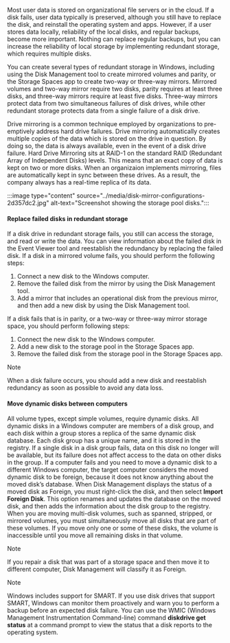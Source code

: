 Most user data is stored on organizational file servers or in the cloud. If a disk fails, user data typically is preserved, although you still have to replace the disk, and reinstall the operating system and apps. However, if a user stores data locally, reliability of the local disks, and regular backups, become more important. Nothing can replace regular backups, but you can increase the reliability of local storage by implementing redundant storage, which requires multiple disks.

You can create several types of redundant storage in Windows, including using the Disk Management tool to create mirrored volumes and parity, or the Storage Spaces app to create two-way or three-way mirrors. Mirrored volumes and two-way mirror require two disks, parity requires at least three disks, and three-way mirrors require at least five disks. Three-way mirrors protect data from two simultaneous failures of disk drives, while other redundant storage protects data from a single failure of a disk drive.

Drive mirroring is a common technique employed by organizations to pre-emptively address hard drive failures. Drive mirroring automatically creates multiple copies of the data which is stored on the drive in question. By doing so, the data is always available, even in the event of a disk drive failure. Hard Drive Mirroring sits at RAID-1 on the standard RAID (Redundant Array of Independent Disks) levels. This means that an exact copy of data is kept on two or more disks. When an organizaion implements mirroring, files are automatically kept in sync between these drives. As a result, the company always has a real-time replica of its data.

:::image type="content" source="../media/disk-mirror-configurations-2d357dc2.jpg" alt-text="Screenshot showing the storage pool disks.":::


#### Replace failed disks in redundant storage

If a disk drive in redundant storage fails, you still can access the storage, and read or write the data. You can view information about the failed disk in the Event Viewer tool and reestablish the redundancy by replacing the failed disk. If a disk in a mirrored volume fails, you should perform the following steps:

1.  Connect a new disk to the Windows computer.
2.  Remove the failed disk from the mirror by using the Disk Management tool.
3.  Add a mirror that includes an operational disk from the previous mirror, and then add a new disk by using the Disk Management tool.

If a disk fails that is in parity, or a two-way or three-way mirror storage space, you should perform following steps:

1.  Connect the new disk to the Windows computer.
2.  Add a new disk to the storage pool in the Storage Spaces app.
3.  Remove the failed disk from the storage pool in the Storage Spaces app.

> [!NOTE]
> When a disk failure occurs, you should add a new disk and reestablish redundancy as soon as possible to avoid any data loss.

#### Move dynamic disks between computers

All volume types, except simple volumes, require dynamic disks. All dynamic disks in a Windows computer are members of a disk group, and each disk within a group stores a replica of the same dynamic disk database. Each disk group has a unique name, and it is stored in the registry. If a single disk in a disk group fails, data on this disk no longer will be available, but its failure does not affect access to the data on other disks in the group. If a computer fails and you need to move a dynamic disk to a different Windows computer, the target computer considers the moved dynamic disk to be foreign, because it does not know anything about the moved disk’s database. When Disk Management displays the status of a moved disk as Foreign, you must right-click the disk, and then select **Import Foreign Disk**. This option renames and updates the database on the moved disk, and then adds the information about the disk group to the registry. When you are moving multi-disk volumes, such as spanned, stripped, or mirrored volumes, you must simultaneously move all disks that are part of these volumes. If you move only one or some of these disks, the volume is inaccessible until you move all remaining disks in that volume.

> [!NOTE]
> If you repair a disk that was part of a storage space and then move it to different computer, Disk Management will classify it as Foreign.

> [!NOTE]
> Windows includes support for SMART. If you use disk drives that support SMART, Windows can monitor them proactively and warn you to perform a backup before an expected disk failure. You can use the WMIC (Windows Management Instrumentation Command-line) command **diskdrive get status** at a command prompt to view the status that a disk reports to the operating system.
